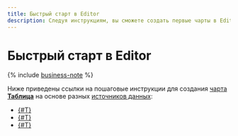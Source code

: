 ```yaml
---
title: Быстрый старт в Editor
description: Следуя инструкциям, вы сможете создать первые чарты в Editor.
---
```


# Быстрый старт в Editor


{% include [business-note](../../../../_includes/datalens/datalens-functionality-available-business-note.md) %}


Ниже приведены ссылки на пошаговые инструкции для создания [чарта **Таблица**](../widgets/table.md) на основе разных [источников данных](../sources.md):

* [{#T}](./from-dataset.md)
* [{#T}](./from-database.md)
* [{#T}](./from-api-connector.md)